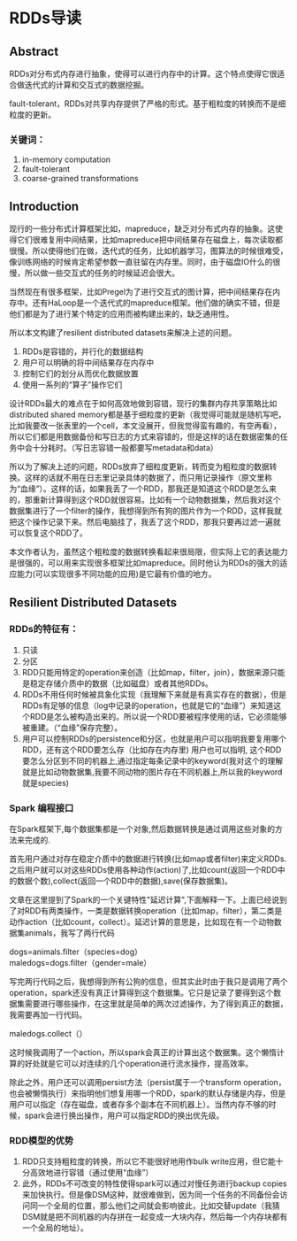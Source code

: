 # RDDs导读
## Abstract
RDDs对分布式内存进行抽象，使得可以进行内存中的计算。这个特点使得它很适合做迭代式的计算和交互式的数据挖掘。

fault-tolerant，RDDs对共享内存提供了严格的形式。基于粗粒度的转换而不是细粒度的更新。
### 关键词：
1. in-memory computation
2. fault-tolerant
3. coarse-grained transformations

## Introduction
现行的一些分布式计算框架比如，mapreduce，缺乏对分布式内存的抽象。这使得它们很难复用中间结果，比如mapreduce把中间结果存在磁盘上，每次读取都很慢。所以使得他们在做，迭代式的任务，比如机器学习，图算法的时候很难受，像训练网络的时候肯定希望参数一直驻留在内存里。同时，由于磁盘IO什么的很慢，所以做一些交互式的任务的时候延迟会很大。  

当然现在有很多框架，比如Pregel为了进行交互式的图计算，把中间结果存在内存中。还有HaLoop是一个迭代式的mapreduce框架。他们做的确实不错，但是他们都是为了进行某个特定的应用而被构建出来的，缺乏通用性。  

所以本文构建了resilient distributed datasets来解决上述的问题。
1. RDDs是容错的，并行化的数据结构
2. 用户可以明确的将中间结果存在内存中
3. 控制它们的划分从而优化数据放置
4. 使用一系列的“算子”操作它们  

设计RDDs最大的难点在于如何高效地做到容错，现行的集群内存共享策略比如distributed shared memory都是基于细粒度的更新（我觉得可能就是随机写吧，比如我要改一张表里的一个cell，本文没展开，但我觉得蛮有趣的，有空再看），所以它们都是用数据备份和写日志的方式来容错的，但是这样的话在数据密集的任务中会十分耗时。（写日志容错一般都要写metadata和data）

所以为了解决上述的问题，RDDs放弃了细粒度更新，转而变为粗粒度的数据转换。这样的话就不用在日志里记录具体的数据了，而只用记录操作（原文里称为“血缘”）。这样的话，如果我丢了一个RDD，那我还是知道这个RDD是怎么来的，那重新计算得到这个RDD就很容易。比如有一个动物数据集，然后我对这个数据集进行了一个filter的操作，我想得到所有狗的图片作为一个RDD，这样我就把这个操作记录下来。然后电脑挂了，我丢了这个RDD，那我只要再过滤一遍就可以恢复这个RDD了。

本文作者认为，虽然这个粗粒度的数据转换看起来很局限，但实际上它的表达能力是很强的，可以用来实现很多框架比如mapreduce。同时他认为RDDs的强大的适应能力(可以实现很多不同功能的应用)是它最有价值的地方。

## Resilient Distributed Datasets
### RDDs的特征有：
1. 只读
2. 分区
3. RDD只能用特定的operation来创造（比如map，filter，join），数据来源只能是稳定存储介质中的数据（比如磁盘）或者其他RDDs。
4. RDDs不用任何时候被具象化实现（我理解下来就是有真实存在的数据），但是RDDs有足够的信息（log中记录的operation，也就是它的“血缘”）来知道这个RDD是怎么被构造出来的。所以说一个RDD要被程序使用的话，它必须能够被重建。（“血缘”保存完整）。
5. 用户可以控制RDDs的persistence和分区，也就是用户可以指明我要复用哪个RDD，还有这个RDD要怎么存（比如存在内存里)  用户也可以指明, 这个RDD要怎么分区到不同的机器上,通过指定每条记录中的keyword(我对这个的理解就是比如动物数据集,我要不同动物的图片存在不同机器上,所以我的keyword就是species)

### Spark 编程接口
在Spark框架下,每个数据集都是一个对象,然后数据转换是通过调用这些对象的方法来完成的.  

首先用户通过对存在稳定介质中的数据进行转换(比如map或者filter)来定义RDDs.之后用户就可以对这些RDDs使用各种动作(action)了,比如count(返回一个RDD中的数据个数),collect(返回一个RDD中的数据),save(保存数据集)。

文章在这里提到了Spark的一个关键特性"延迟计算",下面解释一下。上面已经说到了对RDD有两类操作，一类是数据转换operation（比如map，filter），第二类是动作action（比如count，collect）。延迟计算的意思是，比如现在有一个动物数据集animals，我写了两行代码

dogs=animals.filter（species=dog）  
maledogs=dogs.filter（gender=male）

写完两行代码之后，我想得到所有公狗的信息，但其实此时由于我只是调用了两个operation，spark还没有真正计算得到这个数据集。它只是记录了要得到这个数据集需要进行哪些操作，在这里就是简单的两次过滤操作，为了得到真正的数据，我需要再加一行代码。  

maledogs.collect（）

这时候我调用了一个action，所以spark会真正的计算出这个数据集。这个懒惰计算的好处就是它可以对连续的几个operation进行流水操作，提高效率。

除此之外，用户还可以调用persist方法（persist属于一个transform operation，也会被懒惰执行）来指明他们想复用哪一个RDD，spark的默认存储是内存，但是用户可以指定（存在磁盘，或者存多个副本在不同机器上）。当然内存不够的时候，spark会进行换出操作，用户可以指定RDD的换出优先级。

### RDD模型的优势
1. RDD只支持粗粒度的转换，所以它不能很好地用作bulk write应用，但它能十分高效地进行容错（通过使用“血缘”）  
2. 此外，RDDs不可改变的特性使得spark可以通过对慢任务进行backup copies来加快执行。但是像DSM这种，就很难做到，因为同一个任务的不同备份会访问同一个全局的位置，那么他们之间就会影响彼此，比如交替update（我猜DSM就是把不同机器的内存拼在一起变成一大块内存，然后每一个内存块都有一个全局的地址）。